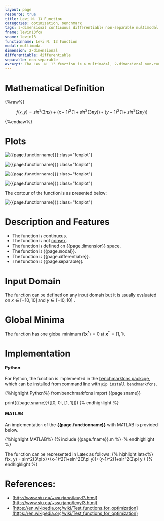 ```yaml
---
layout: page
resource: true
title: Levi N. 13 Function
categories: optimization, benchmark
tags: 2-dimensional continuous differentiable non-separable multimodal non-convex
fname: levin13fcn
sname: levin13
functionname: Levi N. 13 Function
modal: multimodal
dimension: 2-dimensional
differentiable: differentiable
separable: non-separable
excerpt: The Levi N. 13 function is a multimodal, 2-dimensional non-convex mathematical function widely used for testing optimization algorithms
---
```


# Mathematical Definition

{%raw%}

$$f(x, y) = sin^2(3\pi x)+(x-1)^2(1+sin^2(3\pi y))+(y-1)^2(1+sin^2(2\pi y))$$

{%endraw%}

# Plots
![{{page.functionname}}]({{site.baseurl}}/doc/plots/{{page.fname}}.png){:class="fcnplot"}

![{{page.functionname}}]({{site.baseurl}}/doc/plots/{{page.fname}}_2.png){:class="fcnplot"}

![{{page.functionname}}]({{site.baseurl}}/doc/plots/{{page.fname}}_3.png){:class="fcnplot"}

![{{page.functionname}}]({{site.baseurl}}/doc/plots/{{page.fname}}_4.png){:class="fcnplot"}

The contour of the function is as presented below:

![{{page.functionname}}]({{site.baseurl}}/doc/plots/{{page.fname}}_contour.png){:class="fcnplot"}

# Description and Features
* The function is continuous.
* The function is not [convex](https://en.wikipedia.org/wiki/Convex_function).
* The function is defined on {{page.dimension}} space. 
* The function is {{page.modal}}.
* The function is {{page.differentiable}}.
* The function is {{page.separable}}.

# Input Domain
The function can be defined on any input domain but it is usually evaluated on $x \in [-10, 10]$ and $y \in [-10, 10]$ .

# Global Minima
The function has one global minimum $f(\textbf{x}^{\ast})=0$ at $\textbf{x}^{\ast} = (1, 1)$.

# Implementation
#### Python
For Python, the function is implemented in the [benchmarkfcns package](https://github.com/mazhar-ansari-ardeh/BenchmarkFcns), which can be installed from command line with `pip install benchmarkfcns`. 

{%highlight Python%}
from benchmarkfcns import {{page.sname}}

print({{page.sname}}([[0, 0],
              [1, 1]]))
{% endhighlight %}

#### MATLAB
An implementation of the **{{page.functionname}}** with MATLAB is provided below. 

{%highlight MATLAB%}
{% include {{page.fname}}.m %}
{% endhighlight %}

The function can be represented in Latex as follows:
{% highlight latex%}
f(x, y) = sin^2(3\pi x)+(x-1)^2(1+sin^2(3\pi y))+(y-1)^2(1+sin^2(2\pi y))
{% endhighlight %}

# References:
* [http://www.sfu.ca/~ssurjano/levy13.html](http://www.sfu.ca/~ssurjano/levy13.html)
* [https://en.wikipedia.org/wiki/Test_functions_for_optimization](https://en.wikipedia.org/wiki/Test_functions_for_optimization)
